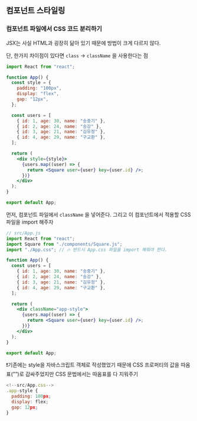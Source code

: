 ## ****컴포넌트 스타일링****

### **컴포넌트 파일에서 CSS 코드 분리하기**

JSX는 사실 HTML과 굉장히 닮아 있기 때문에 방법이 크게 다르지 않다. 

단, 한가지 차이점이 있다면 `class` → `className` 을 사용한다는 점 

```jsx
import React from "react";

function App() {
  const style = {
    padding: "100px",
    display: "flex",
    gap: "12px",
  };

  const users = [
    { id: 1, age: 30, name: "송중기" },
    { id: 2, age: 24, name: "송강" },
    { id: 3, age: 21, name: "김유정" },
    { id: 4, age: 29, name: "구교환" },
  ];

  return (
    <div style={style}>
      {users.map((user) => {
        return <Square user={user} key={user.id} />;
      })}
    </div>
  );
}

export default App;
```

먼저, 컴포넌트 파일에서 `className` 을 넣어준다. 그리고 이 컴포넌트에서 적용할 CSS 파일을 import 해주자

```jsx
// src/App.js
import React from "react";
import Square from "./components/Square.js";
import "./App.css"; // 🔥 반드시 App.css 파일을 import 해줘야 한다.

function App() {
  const users = [
    { id: 1, age: 30, name: "송중기" },
    { id: 2, age: 24, name: "송강" },
    { id: 3, age: 21, name: "김유정" },
    { id: 4, age: 29, name: "구교환" },
  ];

  return (
    <div className="app-style">
      {users.map((user) => {
        return <Square user={user} key={user.id} />;
      })}
    </div>
  );
}

export default App;
```

❗️기존에는 style을 자바스크립트 객체로 작성했었기 때문에 CSS 프로퍼티의 값을 따옴표(””)로 감싸주었지만 CSS 문법에서는 따옴표를 다 지워주기

```jsx
<!--src/App.css-->
.app-style {
  padding: 100px;
  display: flex;
  gap: 12px;
}
```